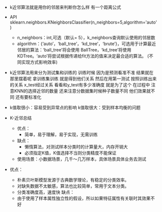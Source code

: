 - k近邻算法就是用你的邻居来判断你怎么样  有一个距离公式
- API  sklearn.neighbors.KNeighborsClassifier(n_neighbors=5,algorithm='auto')
	- n_neighbors：int,可选（默认= 5），k_neighbors查询默认使用的邻居数
	- algorithm：{‘auto’，‘ball_tree’，‘kd_tree’，‘brute’}，可选用于计算最近邻居的算法：‘ball_tree’将会使用 BallTree，‘kd_tree’将使用 KDTree。‘auto’将尝试根据传递给fit方法的值来决定最合适的算法。 (不同实现方式影响效率)

- k近邻算法用来分为测试集和训练的    训练时候  因为是预测看准不准   结果就在那里摆着呢   拿训练集训练  就是得到他们关系   然后在用第一测试  按照训练出来的关系   x_test经过关系   看看和y_test有多少准确度  就是为了这个   在过程中  注意KNN的选择近邻的数量   还来注意分数据集时候种子数量不同   他们效果就不同  还有要标准化
- k值取很小：容易受到异常点的影响   k值取很大：受到样本均衡的问题
- K-近邻总结
	- 优点：
		- 简单，易于理解，易于实现，无需训练
	- 缺点：
		- 懒惰算法，对测试样本分类时的计算量大，内存开销大
		- 必须指定K值，K值选择不当则分类精度不能保证
	- 使用场景：小数据场景，几千～几万样本，具体场景具体业务去测试


- 优点：
	- 朴素贝叶斯模型发源于古典数学理论，有稳定的分类效率。
	- 对缺失数据不太敏感，算法也比较简单，常用于文本分类。
	- 分类准确度高，速度快
缺点：
	- 由于使用了样本属性独立性的假设，所以如果特征属性有关联时其效果不好